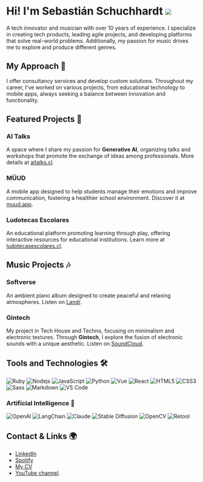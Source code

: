 # Hi! I'm Sebastián Schuchhardt ![](https://media.giphy.com/media/hvRJCLFzcasrR4ia7z/giphy.gif)
A tech innovator and musician with over 10 years of experience. I specialize in creating tech products, leading agile projects, and developing platforms that solve real-world problems. Additionally, my passion for music drives me to explore and produce different genres.

## My Approach 🚀

I offer consultancy services and develop custom solutions. Throughout my career, I've worked on various projects, from educational technology to mobile apps, always seeking a balance between innovation and functionality.

## Featured Projects 🌟

### **AI Talks**
A space where I share my passion for **Generative AI**, organizing talks and workshops that promote the exchange of ideas among professionals. More details at [aitalks.cl](https://aitalks.cl).

### **MÜUD**
A mobile app designed to help students manage their emotions and improve communication, fostering a healthier school environment. Discover it at [muud.app](https://muud.app).

### **Ludotecas Escolares**
An educational platform promoting learning through play, offering interactive resources for educational institutions. Learn more at [ludotecasescolares.cl](https://ludotecasescolares.cl).

## Music Projects 🎶

### **Softverse**
An ambient piano album designed to create peaceful and relaxing atmospheres. Listen on [Landr](https://artists.landr.com/055855297617).

### **Gintech**
My project in Tech House and Techno, focusing on minimalism and electronic textures. Through **Gintech**, I explore the fusion of electronic sounds with a unique aesthetic. Listen on [SoundCloud](https://soundcloud.com/gintech).

## Tools and Technologies 🛠

![Ruby](https://img.shields.io/badge/-Ruby-ff0000?style=flat-square&logo=ruby)
![Nodejs](https://img.shields.io/badge/-Nodejs-339933?style=flat-square&logo=Node.js&logoColor=ffffff)
![JavaScript](https://img.shields.io/badge/-JavaScript-%23F7DF1C?style=flat-square&logo=javascript&logoColor=000000&labelColor=%23F7DF1C&color=%23FFCE5A)
![Python](http://img.shields.io/badge/-Python-3776AB?style=flat-square&logo=python&logoColor=ffffff)
![Vue](https://img.shields.io/badge/-Vue-61DAFB?style=flat-square&logo=vue&logoColor=ffffff)
![React](https://img.shields.io/badge/-React-61DAFB?style=flat-square&logo=react&logoColor=ffffff)
![HTML5](https://img.shields.io/badge/-HTML5-%23E44D27?style=flat-square&logo=html5&logoColor=ffffff)
![CSS3](https://img.shields.io/badge/-CSS3-%231572B6?style=flat-square&logo=css3)
![Sass](https://img.shields.io/badge/-Sass-%23CC6699?style=flat-square&logo=sass&logoColor=ffffff)
![Markdown](https://img.shields.io/badge/-Markdown-000000?style=flat-square&logo=markdown)
![VS Code](http://img.shields.io/badge/-VS%20Code-007ACC?style=flat-square&logo=visual-studio-code&logoColor=ffffff)

### Artificial Intelligence 🤖

![OpenAI](https://img.shields.io/badge/OpenAI-0078D4?style=flat-square&logo=openai&logoColor=ffffff)
![LangChain](https://img.shields.io/badge/LangChain-0066CC?style=flat-square&logo=python&logoColor=ffffff)
![Claude](https://img.shields.io/badge/Claude-FF5F00?style=flat-square&logo=python&logoColor=ffffff)
![Stable Diffusion](https://img.shields.io/badge/Stable%20Diffusion-0057FF?style=flat-square&logo=python&logoColor=ffffff)
![OpenCV](https://img.shields.io/badge/OpenCV-5C3EE8?style=flat-square&logo=opencv&logoColor=ffffff)
![Retool](https://img.shields.io/badge/Retool-00B8D9?style=flat-square&logo=retool&logoColor=ffffff)

## Contact & Links 🌍

- [LinkedIn](https://www.linkedin.com/in/sebasti%C3%A1n-schuchhardt-5b673663/)
- [Spotify](https://open.spotify.com/user/12147459292?si=e75074d5c8414890)
- [My CV](https://schuchhardt.cl/about.html)
- [YouTube channel](https://www.youtube.com/@sebaschuchhardt).
